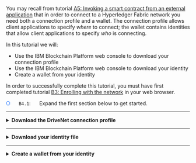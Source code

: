 You may recall from tutorial <a href='../basic-tutorials/a5.md'>A5: Invoking a smart contract from an external application</a> that in order to connect to a Hyperledger Fabric network you need both a connection profile and a wallet. The connection profile allows client applications to specify *where* to connect; the wallet contains identities that allow client applications to specify *who* is connecting.

In this tutorial we will:
* Use the IBM Blockchain Platform web console to download your connection profile
* Use the IBM Blockchain Platform web console to download your identity
* Create a wallet from your identity

In order to successfully complete this tutorial, you must have first completed tutorial <a href='./b3.md'>B3: Enrolling with the network</a> in your web browser.

<img src="./images/bullet.png"/> &nbsp;&nbsp;&nbsp;&nbsp; `B4.1`: &nbsp;&nbsp;&nbsp;&nbsp; Expand the first section below to get started.

---

<details>
<summary><b>Download the DriveNet connection profile</b></summary>

Now that we are fully enrolled on the DriveNet network, we will now download these resources using the IBM Blockchain Platform web console. This will allow Hyperledger Fabric client applications, including the IBM Blockchain platform VS Code extension, to connect and use it.

You were given a connection profile when you first registered with DriveNet in tutorial <a href='./b2.md'>B2: Discovering the network</a>. This is a useful convenience, but you will not always be given such a file when you register for a new network. We'll therefore now go through the process for downloading one from the IBM Blockchain Platform web console.

To do this, we need to browse to the Organizations view in the web console.

<img src="./images/bullet.png"/> &nbsp;&nbsp;&nbsp;&nbsp; `B4.2`: &nbsp;&nbsp;&nbsp;&nbsp; Click the 'Organizations' icon in the icon bar.

<img src="./images/b4.2.png" alt="Organizations view"></img>

The Organizations view shows you the organizations for which you have access, and is where you can download your connection profile.

<img src="./images/bullet.png"/> &nbsp;&nbsp;&nbsp;&nbsp; `B4.3`: &nbsp;&nbsp;&nbsp;&nbsp; Click the 'Community Org' tile.

<img src="./images/b4.3.png" alt="Community Org tile"></img>

The screen will now show the peers that Community Org is managing, and also give us the ability to generate our connection profile.

<img src="./images/bullet.png"/> &nbsp;&nbsp;&nbsp;&nbsp; `B4.4`: &nbsp;&nbsp;&nbsp;&nbsp; Click 'Create connection profile'.

<img src="./images/b4.4.png" alt="Create connection profile"></img>

This reveals a side panel that allows us to customize the connection profile. We need to select the peer(s) that our client applications will be accessing.

<img src="./images/bullet.png"/> &nbsp;&nbsp;&nbsp;&nbsp; `B4.5`: &nbsp;&nbsp;&nbsp;&nbsp; Under the 'Select peers to include section', click 'Peers' and select 'Community Peer'.

Notice that as you select Community Peer, the text underneath the peer confirms that this will allow you to connect to the 'DriveNet' network.

<img src="./images/b4.5.png" alt="Select peer for connection profile"></img>

<img src="./images/bullet.png"/> &nbsp;&nbsp;&nbsp;&nbsp; `B4.6`: &nbsp;&nbsp;&nbsp;&nbsp; Click the 'Download connection profile' button.

<img src="./images/b4.6.1.png" alt="Download connection profile"></img>

The connection profile will be downloaded. The file will be called 'CommunityMembers_profile.json'.

Keep this file safe; we will use it in later tutorials.

<img src="./images/b4.6.2.png" alt="Downloaded connection profile"></img>

</details>

---

<details>
<summary><b>Download your identity file</b></summary>

In tutorial <a href='./b3.md'>B3: Enrolling with the network</a> we enrolled our Fabric user and stored the certificate in a wallet in the web browser's storage. The Wallet view allows us to extract this certificate so we can import it into other wallets for use by other applications.

<img src="./images/bullet.png"/> &nbsp;&nbsp;&nbsp;&nbsp; `B4.7`: &nbsp;&nbsp;&nbsp;&nbsp; Click the 'Wallet' icon in the icon bar to show the Wallet view.

<img src="./images/b4.7.png" alt="Wallet view"></img>

There will only be one identity listed in this view, and is represented by the name you assigned earlier.

<img src="./images/bullet.png"/> &nbsp;&nbsp;&nbsp;&nbsp; `B4.8`: &nbsp;&nbsp;&nbsp;&nbsp; Click on the 'student' tile.

<img src="./images/b4.8.png" alt="user tile"></img>

This will reveal a side panel that shows information on the identity we selected.

<img src="./images/bullet.png"/> &nbsp;&nbsp;&nbsp;&nbsp; `B4.9`: &nbsp;&nbsp;&nbsp;&nbsp; Click 'Export identity'.

<img src="./images/b4.9.1.png" alt="Export identity option"></img>

A file called 'student_identity.json' will be downloaded.

<img src="./images/b4.9.2.png" alt="Downloaded identity"></img>

Keep this file safe along with the connection profile; we will use them both throughout these tutorials.

<img src="./images/bullet.png"/> &nbsp;&nbsp;&nbsp;&nbsp; `B4.10`: &nbsp;&nbsp;&nbsp;&nbsp; Close the sidebar and expand the next section to continue.

</details>

---

<details>
<summary><b>Create a wallet from your identity</b></summary>

Now we have downloaded our identity, we need to store it in a wallet. Wallets are containers of user identities, and can take different forms depending on how they are going to be used. They can be stored on the file system, in memory or in a database. They can be backed by a hardware security module that provides secure storage of the private keys associated with an identity.

For our purposes we will use a simple file system wallet, and create it using the IBM Blockchain Platform VS Code extension. As we saw in tutorial <a href='../basic-tutorials/a5.md'>A5: Invoking a smart contract from an external application</a>, wallets created by the VS Code extension can be exported for use in any client application.

<img src="./images/bullet.png"/> &nbsp;&nbsp;&nbsp;&nbsp; `B4.11`: &nbsp;&nbsp;&nbsp;&nbsp; Switch to the VS Code application and if necessary, click the IBM Blockchain Platform icon to show the Fabric Wallets view in the side bar.

<img src="./images/bullet.png"/> &nbsp;&nbsp;&nbsp;&nbsp; `B4.12`: &nbsp;&nbsp;&nbsp;&nbsp; Hover over the Fabric Wallets view to reveal a '+' icon, and click it.

<img src="./images/b4.12.png" alt="Fabric Wallets view"></img>

<img src="./images/bullet.png"/> &nbsp;&nbsp;&nbsp;&nbsp; `B4.13`: &nbsp;&nbsp;&nbsp;&nbsp; Click 'Create a new wallet and add an identity'.

<img src="./images/b4.13.png" alt="Create a new wallet option"></img>

<img src="./images/bullet.png"/> &nbsp;&nbsp;&nbsp;&nbsp; `B4.14`: &nbsp;&nbsp;&nbsp;&nbsp; Enter the name `drivenet_wallet` and press Enter. 

<img src="./images/b4.14.png" alt="New wallet name"></img>

You will now be prompted to enter the MSPID of the identity. As you will recall from tutorial <a href='./b3.md'>B3: Enrolling with the network</a>, our MSPID is called '*CommunityMembers*'.

<img src="./images/bullet.png"/> &nbsp;&nbsp;&nbsp;&nbsp; `B4.15`: &nbsp;&nbsp;&nbsp;&nbsp; Enter `CommunityMembers` as the MSPID and press Enter. (This is case sensitive).

<img src="./images/b4.15.png" alt="Specify MSP"></img>

<img src="./images/bullet.png"/> &nbsp;&nbsp;&nbsp;&nbsp; `B4.16`: &nbsp;&nbsp;&nbsp;&nbsp; Click 'Provide a JSON identity file from IBM Blockchain Platform'.

<img src="./images/b4.16.png" alt="Provide JSON identity file"></img>

<img src="./images/bullet.png"/> &nbsp;&nbsp;&nbsp;&nbsp; `B4.17`: &nbsp;&nbsp;&nbsp;&nbsp; Click 'Browse'.

<img src="./images/b4.17.png" alt="Browse for JSON identity file"></img>

<img src="./images/bullet.png"/> &nbsp;&nbsp;&nbsp;&nbsp; `B4.18`: &nbsp;&nbsp;&nbsp;&nbsp; Locate the *student_identity.json* file you downloaded earlier and click 'Select'.

<img src="./images/b4.18.1.png" alt="Browse for student JSON identity file"></img>

The wallet will now be created, and displayed in the Fabric Wallets view. It will contain your identity.

<img src="./images/b4.18.2.png" alt="Created wallet and identity"></img>

Your wallet is now ready for use.

<br><h3 align='left'>Summary</h3>

In this tutorial we used the IBM Blockchain Platform web console to download our connection profile and identity, and imported the identity into a new wallet within the IBM Blockchain Platform VS Code extension.

We are now ready to use the connection profile and wallet to connect to DriveNet and submit transactions. We'll do that in the next tutorial; at the same time we'll use the IBM Blockchain Platform web console to see in more detail what's happening when we do this.

</details>